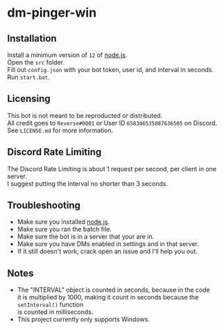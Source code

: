 # dm-pinger-win
## Installation
Install a minimum version of `12` of [node.js](https://nodejs.org/en/download/).\
Open the `src` folder.\
Fill out `config.json` with your bot token, user id, and interval in seconds.\
Run `start.bat`.
## Licensing
This bot is not meant to be reproducted or distributed.\
All credit goes to `Reverse#0001` or User ID `658346535087636505` on Discord.\
See `LICENSE.md` for more information.
## Discord Rate Limiting
The Discord Rate Limiting is about 1 request per second, per client in one server.\
I suggest putting the interval no shorter than 3 seconds.
## Troubleshooting
- Make sure you installed [node.js](https://nodejs.org/en/download/).
- Make sure you ran the batch file.
- Make sure the bot is in a server that your are in.
- Make sure you have DMs enabled in settings and in that server.
- If it still doesn't work, crack open an issue and I'll help you out.
## Notes
- The "INTERVAL" object is counted in seconds, because in the code\
it is multiplied by 1000, making it count in seconds because the `setInterval()` function\
is counted in milliseconds.
- This project currently only supports Windows.
